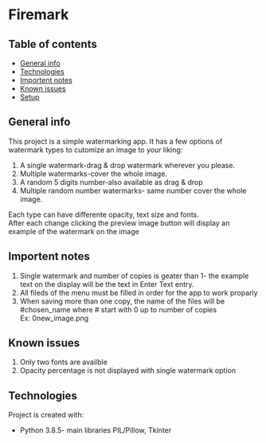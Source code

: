 # Firemark

## Table of contents
* [General info](#general-info)
* [Technologies](#technologies)
* [Importent notes](#Importent-notes)
* [Known issues](#Known-issues)
* [Setup](#setup)

## General info
This project is a simple watermarking app. It has a few options of watermark types to cutomize an image to your liking:

1. A single watermark-drag & drop watermark wherever you please.
2. Multiple watermarks-cover the whole image.
3. A random 5 digits number-also available as drag & drop
4. Multiple random number watermarks- same number cover the whole image.

Each type can have differente opacity, text size and fonts.\
After each change clicking the preview image button will display an example of the watermark on the image
## Importent notes
1. Single watermark and number of copies is geater than 1- the example text on the display will be the text in Enter Text entry.
2. All fileds of the menu must be filled in order for the app to work proparly
3. When saving more than one copy, the name of the files will be #chosen_name where # start with 0 up to number of copies\
Ex: 0new_image.png
## Known issues
1. Only two fonts are availble
2. Opacity percentage is not displayed with single watermark option
## Technologies
Project is created with:
* Python 3.8.5- main libraries PIL/Pillow, Tkinter
